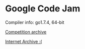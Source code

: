 # Google Code Jam

Compiler info: go1.7.4, 64-bit

[Competition archive](https://codingcompetitions.withgoogle.com/codejam/archive)

[Internet Archive :(](https://web.archive.org/web/20170227150441/http://code.google.com/codejam/contests.html)
